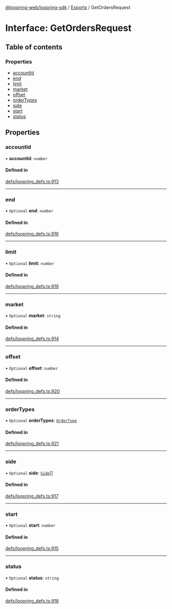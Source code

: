 [@loopring-web/loopring-sdk](../README.md) / [Exports](../modules.md) / GetOrdersRequest

# Interface: GetOrdersRequest

## Table of contents

### Properties

- [accountId](GetOrdersRequest.md#accountid)
- [end](GetOrdersRequest.md#end)
- [limit](GetOrdersRequest.md#limit)
- [market](GetOrdersRequest.md#market)
- [offset](GetOrdersRequest.md#offset)
- [orderTypes](GetOrdersRequest.md#ordertypes)
- [side](GetOrdersRequest.md#side)
- [start](GetOrdersRequest.md#start)
- [status](GetOrdersRequest.md#status)

## Properties

### accountId

• **accountId**: `number`

#### Defined in

[defs/loopring_defs.ts:913](https://github.com/Loopring/loopring_sdk/blob/18accaa/src/defs/loopring_defs.ts#L913)

___

### end

• `Optional` **end**: `number`

#### Defined in

[defs/loopring_defs.ts:916](https://github.com/Loopring/loopring_sdk/blob/18accaa/src/defs/loopring_defs.ts#L916)

___

### limit

• `Optional` **limit**: `number`

#### Defined in

[defs/loopring_defs.ts:919](https://github.com/Loopring/loopring_sdk/blob/18accaa/src/defs/loopring_defs.ts#L919)

___

### market

• `Optional` **market**: `string`

#### Defined in

[defs/loopring_defs.ts:914](https://github.com/Loopring/loopring_sdk/blob/18accaa/src/defs/loopring_defs.ts#L914)

___

### offset

• `Optional` **offset**: `number`

#### Defined in

[defs/loopring_defs.ts:920](https://github.com/Loopring/loopring_sdk/blob/18accaa/src/defs/loopring_defs.ts#L920)

___

### orderTypes

• `Optional` **orderTypes**: [`OrderType`](../enums/OrderType.md)

#### Defined in

[defs/loopring_defs.ts:921](https://github.com/Loopring/loopring_sdk/blob/18accaa/src/defs/loopring_defs.ts#L921)

___

### side

• `Optional` **side**: [`Side`](../enums/Side.md)[]

#### Defined in

[defs/loopring_defs.ts:917](https://github.com/Loopring/loopring_sdk/blob/18accaa/src/defs/loopring_defs.ts#L917)

___

### start

• `Optional` **start**: `number`

#### Defined in

[defs/loopring_defs.ts:915](https://github.com/Loopring/loopring_sdk/blob/18accaa/src/defs/loopring_defs.ts#L915)

___

### status

• `Optional` **status**: `string`

#### Defined in

[defs/loopring_defs.ts:918](https://github.com/Loopring/loopring_sdk/blob/18accaa/src/defs/loopring_defs.ts#L918)

